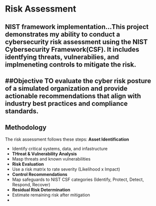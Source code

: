 # Risk Assessment

NIST framework implementation...This project demonstrates my ability to conduct a cybersecurity risk assessment using the NIST Cybersecurity Framework(CSF). It includes identfying threats, vulnerabilies, and implmeneting controls to mitigate the risk. 
--------
##Objective 
TO evaluate the cyber risk posture of a simulated organization and provide actionable recommendations that align with industry best practices and compliance standards. 
-------

## Methodology

The risk assessment follows these steps: 
**Asset Identification**
- Identify critical systems, data, and infastructure
- **THreat & Vulnerability Analysis**
- Masp threats and known vulnerabilities
- **Risk Evaluation**
- Use a risk matrix to rate severity (Likelihood x Impact)
- **Control Recommendations**
- Map safeguards to NIST CSF categories (Identify, Protect, Detect, Respond, Recover)
- **Residual Risk Determination**
- Estimate remaining risk after mitigation
- 

